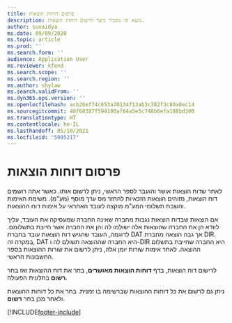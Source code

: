 ```yaml
---
title: פרסום דוחות הוצאות
description: נושא זה מסביר כיצד לרשום דוחות הוצאות.
author: suvaidya
ms.date: 09/09/2020
ms.topic: article
ms.prod: ''
ms.search.form: ''
audience: Application User
ms.reviewer: kfend
ms.search.scope: ''
ms.search.region: ''
ms.author: shylaw
ms.search.validFrom: ''
ms.dyn365.ops.version: ''
ms.openlocfilehash: acb26ef74c653a70134f13ab3c382f3c80a8ec14
ms.sourcegitcommit: 40f68387f594180af64a5e5c748b6efa188bd300
ms.translationtype: HT
ms.contentlocale: he-IL
ms.lasthandoff: 05/10/2021
ms.locfileid: "5995217"
---
```

# <a name="post-expense-reports"></a>פרסום דוחות הוצאות

לאחר שדוח הוצאות אושר והועבר לספר הראשי, ניתן לרשום אותו. כאשר אתה רושמים דוח הוצאות, מזוהים הוצאות הזכאיות להחזר מס ערך מוסף (מע"מ). משימת האימות והשבת תשלומי המע"מ מוקצה לעובד האחראי על אימות דוח ההוצאות.

אם הוצאות שבדוח הוצאות נגבות מחברה שאינה החברה שמעסיקה את העובד, עליך לוודא הן את החברה שהוצאות אלה ישולמו לה והן את החברה אשר חייבת בתשלומם. לדוגמה, העובד שהגיש דוח הוצאות עובד בחברת DAT אך גבה הוצאה מחברת DIR. במקרה זה, DAT היא החברה שההוצאה תשולם לה ו-DIR היא החברה שחייבת בתשלום ההוצאה. לאחר אימות שורות יומן אלה, ניתן לרשום את שורות ההוצאות בספר החשבונות הראשי.

לרישום דוח הוצאות, בדף **דוחות הוצאות מאושרים**, בחר את דוח ההוצאות ואז בחר **רשום** בחלונית הפעולה.

ניתן גם לרשום את כל דוחות ההוצאות שברשימה בו זמנית. בחר את כל דוחות ההוצאות ולאחר מכן בחר **רשום**.


[!INCLUDE[footer-include](../includes/footer-banner.md)]